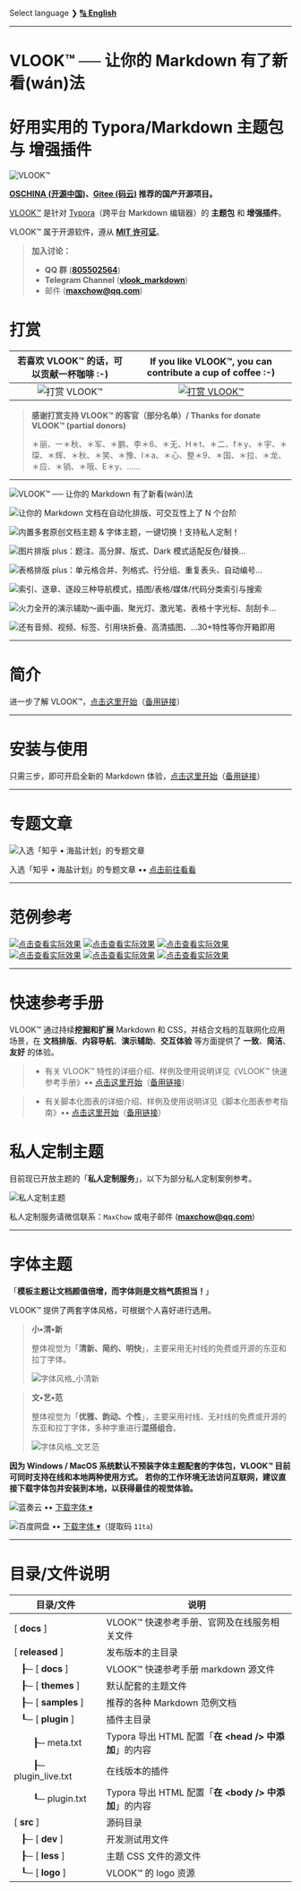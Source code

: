 Select language ❯  [🔠 **English**](README-en.md)



---

# VLOOK™ ── 让你的 Markdown 有了新看(wán)法



# 好用实用的 Typora/Markdown 主题包 与 增强插件



![VLOOK™](https://vlook-doc.pages.dev/pic/vlook-mark-light.svg#logo)

**[OSCHINA (开源中国)](https://www.oschina.net/p/vlook)、[Gitee (码云)](https://gitee.com/madmaxchow/VLOOK) 推荐的国产开源项目。**



[VLOOK™](https://github.com/MadMaxChow/VLOOK) 是针对 [Typora](https://www.typora.io)（跨平台 Markdown 编辑器）的 **主题包** 和 **增强插件**。



VLOOK™ 属于开源软件，遵从 **[MIT 许可证](#许可协议)**。



> **加入讨论：**
>
> - **QQ 群** ([**805502564**](https://qm.qq.com/cgi-bin/qm/qr?k=oB8wpFG_4SEMf1CL9qVy-jMw0CMfSwff&jump_from=webapi&)) 
> - **Telegram Channel** ([**vlook_markdown**](https://t.me/vlook_markdown)) 
> - 邮件 (**maxchow@qq.com**)

# 打赏

|         **若喜欢 VLOOK™ 的话，可以贡献一杯咖啡 :-)**         | **If you like VLOOK™, you can contribute a cup of coffee :-)** |
| :----------------------------------------------------------: | :----------------------------------------------------------: |
| ![打赏 VLOOK™](https://vlook-doc.pages.dev/pic/donate-wechat-light.png?darksrc=donate-wechat-dark.png&srcset=@2x&darksrcset=@2x#frame) | [![打赏 VLOOK™](https://vlook-doc.pages.dev/pic/donate-paypal-light.png?darksrc=donate-paypal-dark.png&srcset=@2x&darksrcset=@2x#frame)](https://paypal.me/madmaxchow) |

> **感谢打赏支持 VLOOK™ 的客官（部分名单）/ Thanks for donate VLOOK™ (partial donors)**
>
> ＊丽、一＊秋、＊军、＊鹏、李＊6、＊无、H＊t、＊二、f＊y、＊宇、＊琛、＊辉、＊秋、＊笑、＊豫、l＊a、＊心、整＊9、＊国、＊拉、＊龙、＊应、＊销、＊哦、E＊y、……

---



![VLOOK™ ── 让你的 Markdown 有了新看(wán)法](https://vlook-doc.pages.dev/pic/vlook-screenshot-A00.png)

![让你的 Markdown 文档在自动化排版、可交互性上了 N 个台阶](https://vlook-doc.pages.dev/pic/vlook-screenshot-A01.png)

![内置多套原创文档主题 & 字体主题，一键切换！支持私人定制！](https://vlook-doc.pages.dev/pic/vlook-screenshot-A02.png)

![图片排版 plus：题注、高分屏、版式、Dark 模式适配反色/替换…](https://vlook-doc.pages.dev/pic/vlook-screenshot-A03.png)

![表格排版 plus：单元格合并、列格式、行分组、重复表头、自动编号…](https://vlook-doc.pages.dev/pic/vlook-screenshot-A04.png)

![索引、逐章、逐段三种导航模式，插图/表格/媒体/代码分类索引与搜索](https://vlook-doc.pages.dev/pic/vlook-screenshot-A05.png)

![火力全开的演示辅助～画中画、聚光灯、激光笔、表格十字光标、刮刮卡…](https://vlook-doc.pages.dev/pic/vlook-screenshot-A06.png)

![还有音频、视频、标签、引用块折叠、高清插图、…30+特性等你开箱即用](https://vlook-doc.pages.dev/pic/vlook-screenshot-A08.png)

---

# 简介

进一步了解 VLOOK™，[点击这里开始](https://madmaxchow.github.io/VLOOK/index.html)（[备用链接](https://vlook-doc.pages.dev/index.html)）

---

# 安装与使用

只需三步，即可开启全新的 Markdown 体验，[点击这里开始](https://madmaxchow.github.io/VLOOK/index.html#安装与使用)（[备用链接](https://vlook-doc.pages.dev/index.html#安装与使用)）

---

# 专题文章

![入选「知乎 • 海盐计划」的专题文章](https://vlook-doc.pages.dev/pic/3rd-haiyan.png#frame)

入选「知乎 • 海盐计划」的专题文章 •• [点击前往看看](https://www.zhihu.com/people/maxchow/posts)

---

# 范例参考

[![点击查看实际效果](https://vlook-doc.pages.dev/pic/sample-a-api_spec.png?srcset=@2x#card#border)](sample-a-api_spec.html?ws=off)    [![点击查看实际效果](https://vlook-doc.pages.dev/pic/sample-a-to_do.png?srcset=@2x#card#border)](sample-a-to_do.html?ws=off)    [![点击查看实际效果](https://vlook-doc.pages.dev/pic/sample-a-img_text.png?srcset=@2x#card#border)](sample-a-img_text.html?ws=off)    [![点击查看实际效果](https://vlook-doc.pages.dev/pic/sample-a-routes.png?srcset=@2x#card#border)](sample-a-routes.html?ws=off)    [![点击查看实际效果](https://vlook-doc.pages.dev/pic/sample-a-board.png?srcset=@2x#card#border)](sample-a-board.html?ws=off)    [![点击查看实际效果](https://vlook-doc.pages.dev/pic/sample-a-quiz.png?srcset=@2x#card#border)](sample-a-quiz.html?ws=off)

---

# 快速参考手册

VLOOK™ 通过持续**挖掘和扩展** Markdown 和 CSS，并结合文档的互联网化应用场景，在 **文档排版**、**内容导航**、**演示辅助**、**交互体验** 等方面提供了 **一致**、**简洁**、**友好** 的体验。

> - 有关 VLOOK™ 特性的详细介绍、样例及使用说明详见《VLOOK™ 快速参考手册》•• [点击这里开始](https://madmaxchow.github.io/VLOOK/guide.html)（[备用链接](https://vlook-doc.pages.dev/guide.html)）

> - 有关脚本化图表的详细介绍、样例及使用说明详见《脚本化图表参考指南》•• [点击这里开始](https://madmaxchow.github.io/VLOOK/chart.html)（[备用链接](https://vlook-doc.pages.dev/chart.html)）

# 私人定制主题

目前现已开放主题的「**私人定制服务**」，以下为部分私人定制案例参考。

![私人定制主题](https://vlook-doc.pages.dev/pic/vlook-theme-vip-demo.png)

私人定制服务请微信联系：`MaxChow` 或电子邮件 (**[maxchow@qq.com](mailto:maxchow@qq.com)**)

---

# 字体主题

「**模板主题让文档颜值倍增，而字体则是文档气质担当！**」

VLOOK™ 提供了两套字体风格，可根据个人喜好进行选用。

> **小•清•新**
>
> 整体视觉为「**清新、简约、明快**」，主要采用无衬线的免费或开源的东亚和拉丁字体。
>
> ![字体风格_小清新](https://vlook-doc.pages.dev/pic/小清新@2x.png)

> **文•艺•范**
>
> 整体视觉为「**优雅、韵动、个性**」，主要采用衬线、无衬线的免费或开源的东亚和拉丁字体，多种字重进行**混搭组合**。
>
> ![字体风格_文艺范](https://vlook-doc.pages.dev/pic/文艺范@2x.png)

**因为 Windows / MacOS 系统默认不预装字体主题配套的字体包，VLOOK™ 目前可同时支持在线和本地两种使用方式。**
**若你的工作环境无法访问互联网，建议直接下载字体包并安装到本地，以获得最佳的视觉体验。**

![蓝奏云](https://vlook-doc.pages.dev/pic/lanzou.png?srcset=@2x#logo) •• [下载字体 ▾](https://wwe.lanzoui.com/ieVDhj1aokj)

![百度网盘](https://vlook-doc.pages.dev/pic/baidupan.png?srcset=@2x#logo) •• [下载字体 ▾](https://pan.baidu.com/s/1gH5Hj-X3-LCaOLtN0AxLLw)（提取码 `11ta`)

---



# 目录/文件说明

| 目录/文件 | 说明                         |
| ---------- | ---------------------------- |
| [ **docs** ] | VLOOK™ 快速参考手册、官网及在线服务相关文件 |
| [ **released** ] | 发布版本的主目录          |
| &nbsp;&nbsp;&nbsp;┠─ [ **docs** ] | VLOOK™ 快速参考手册 markdown 源文件 |
| &nbsp;&nbsp;&nbsp;┠─ [ **themes** ] | 默认配套的主题文件                |
| &nbsp;&nbsp;&nbsp;┠─ [ **samples** ] | 推荐的各种 Markdown 范例文档 |
| &nbsp;&nbsp;&nbsp;┖─ [ **plugin** ] | 插件主目录                |
| &nbsp;&nbsp;&nbsp;&nbsp;&nbsp;&nbsp;&nbsp;&nbsp;┠─ meta.txt | Typora 导出 HTML 配置「**在 &lt;head /&gt; 中添加**」的内容 |
| &nbsp;&nbsp;&nbsp;&nbsp;&nbsp;&nbsp;&nbsp;&nbsp;┠─ plugin_live.txt | 在线版本的插件 |
| &nbsp;&nbsp;&nbsp;&nbsp;&nbsp;&nbsp;&nbsp;&nbsp;┖─ plugin.txt | Typora 导出 HTML 配置「**在 &lt;body /&gt; 中添加**」的内容 |
| [ **src** ] | 源码目录                     |
| &nbsp;&nbsp;&nbsp;┠─ [ **dev** ] | 开发测试用文件 |
| &nbsp;&nbsp;&nbsp;┠─ [ **less** ] | 主题 CSS 文件的源文件 |
| &nbsp;&nbsp;&nbsp;┖─ [ **logo** ] | VLOOK™ 的 logo 资源 |